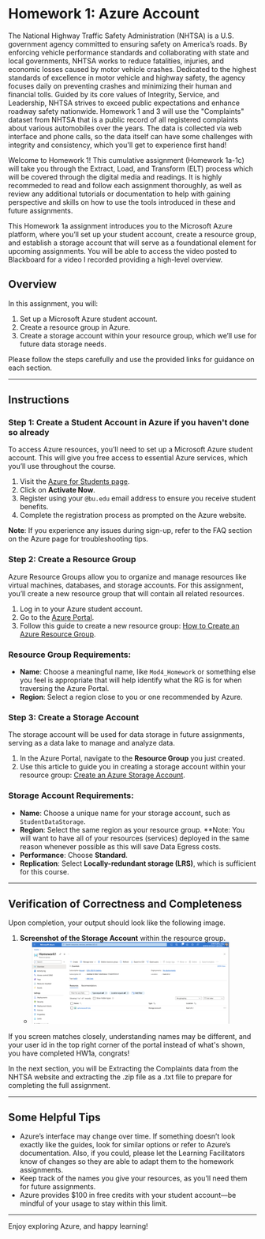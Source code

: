 # Homework 1: Azure Account

The National Highway Traffic Safety Administration (NHTSA) is a U.S. government agency committed to ensuring safety on America’s roads. By enforcing vehicle performance standards and collaborating with state and local governments, NHTSA works to reduce fatalities, injuries, and economic losses caused by motor vehicle crashes. Dedicated to the highest standards of excellence in motor vehicle and highway safety, the agency focuses daily on preventing crashes and minimizing their human and financial tolls. Guided by its core values of Integrity, Service, and Leadership, NHTSA strives to exceed public expectations and enhance roadway safety nationwide. Homework 1 and 3 will use the "Complaints" dataset from NHTSA that is a public record of all registered complaints about various automobiles over the years. The data is collected via web interface and phone calls, so the data itself can have some challenges with integrity and consistency, which you'll get to experience first hand!

Welcome to Homework 1! This cumulative assignment (Homework 1a-1c) will take you through the Extract, Load, and Transform (ELT) process which will be covered through the digital media and readings. It is highly recommeded to read and follow each assignment thoroughly, as well as review any additional tutorials or documentation to help with gaining perspective and skills on how to use the tools introduced in these and future assignments. 

This Homework 1a assignment introduces you to the Microsoft Azure platform, where you’ll set up your student account, create a resource group, and establish a storage account that will serve as a foundational element for upcoming assignments. You will be able to access the video posted to Blackboard for a video I recorded providing a high-level overview.

## Overview
In this assignment, you will:
1. Set up a Microsoft Azure student account.
2. Create a resource group in Azure.
3. Create a storage account within your resource group, which we’ll use for future data storage needs.

Please follow the steps carefully and use the provided links for guidance on each section.

---

## Instructions

### Step 1: Create a Student Account in Azure if you haven't done so already

To access Azure resources, you’ll need to set up a Microsoft Azure student account. This will give you free access to essential Azure services, which you’ll use throughout the course.

1. Visit the [Azure for Students page](https://azure.microsoft.com/en-us/free/students/).
2. Click on **Activate Now**.
3. Register using your `@bu.edu` email address to ensure you receive student benefits.
4. Complete the registration process as prompted on the Azure website.

**Note**: If you experience any issues during sign-up, refer to the FAQ section on the Azure page for troubleshooting tips.

### Step 2: Create a Resource Group

Azure Resource Groups allow you to organize and manage resources like virtual machines, databases, and storage accounts. For this assignment, you’ll create a new resource group that will contain all related resources.

1. Log in to your Azure student account.
2. Go to the [Azure Portal](https://portal.azure.com/).
3. Follow this guide to create a new resource group: [How to Create an Azure Resource Group](https://www.educative.io/answers/how-to-create-an-azure-resource-group-from-the-azure-portal).

### Resource Group Requirements:
- **Name**: Choose a meaningful name, like `Mod4_Homework` or something else you feel is appropriate that will help identify what the RG is for when traversing the Azure Portal.
- **Region**: Select a region close to you or one recommended by Azure.

### Step 3: Create a Storage Account

The storage account will be used for data storage in future assignments, serving as a data lake to manage and analyze data.

1. In the Azure Portal, navigate to the **Resource Group** you just created.
2. Use this article to guide you in creating a storage account within your resource group: [Create an Azure Storage Account](https://learn.microsoft.com/en-us/azure/storage/common/storage-account-create?tabs=azure-portal).

### Storage Account Requirements:
- **Name**: Choose a unique name for your storage account, such as `StudentDataStorage`.
- **Region**: Select the same region as your resource group. **Note: You will want to have all of your resources (services) deployed in the same reason whenever possible as this will save Data Egress costs.
- **Performance**: Choose **Standard**.
- **Replication**: Select **Locally-redundant storage (LRS)**, which is sufficient for this course.

---

## Verification of Correctness and Completeness

Upon completion, your output should look like the following image.

1. **Screenshot of the Storage Account** within the resource group.
   - <img src="../../images/hw1/hw1-screenshot.png" alt="Screenshot" width="400">

If you screen matches closely, understanding names may be different, and your user id in the top right corner of the portal instead of what's shown, you have completed HW1a, congrats!

In the next section, you will be Extracting the Complaints data from the NHTSA website and extracting the .zip file as a .txt file to prepare for completing the full assignment.

---

## Some Helpful Tips

- Azure’s interface may change over time. If something doesn’t look exactly like the guides, look for similar options or refer to Azure’s documentation. Also, if you could, please let the Learning Facilitators know of changes so they are able to adapt them to the homework assignments.
- Keep track of the names you give your resources, as you’ll need them for future assignments.
- Azure provides $100 in free credits with your student account—be mindful of your usage to stay within this limit.

---

Enjoy exploring Azure, and happy learning!